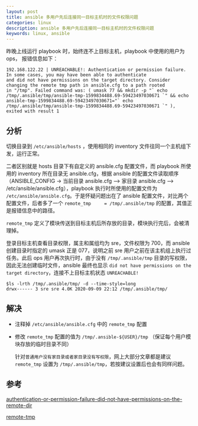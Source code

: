 ```yaml
---
layout: post
title: ansible 多用户先后连接同一目标主机时的文件权限问题
categories: linux
description: ansible 多用户先后连接同一目标主机时的文件权限问题
keywords: linux, ansible
---
```



昨晚上线运行 playbook 时，始终连不上目标主机，playbook 中使用的用户为 ops， 报错信息如下：

```shell
192.168.122.22 | UNREACHABLE!: Authentication or permission failure. In some cases, you may have been able to authenticate 
and did not have permissions on the target directory. Consider changing the remote tmp path in ansible.cfg to a path rooted 
in "/tmp". Failed command was: ( umask 77 && mkdir -p "` echo /tmp/.ansible/tmp/ansible-tmp-1599834488.69-59423497030671 `" && echo 
ansible-tmp-1599834488.69-59423497030671="` echo /tmp/.ansible/tmp/ansible-tmp-1599834488.69-59423497030671 `" ), exited with result 1
```

## 分析

切换目录到 `/etc/ansible/hosts` ，使用相同的 inventory 文件往同一个主机组下发，运行正常。

二者区别就是 hosts 目录下有自定义的 ansible.cfg 配置文件，而 playbook 所使用的 inventory 所在目录无 ansible.cfg，根据 ansible 的配置文件读取顺序（ANSIBLE_CONFIG -> 当前目录 ansible.cfg --> 家目录 ansible.cfg --> /etc/ansible/ansible.cfg），playbook 执行时所使用的配置文件为 `/etc/ansible/ansible.cfg`。于是怀疑问题出在了 ansible 配置文件，对比两个配置文件，后者多了一个 `remote_tmp     = /tmp/.ansible/tmp` 的配置，其值正是报错信息中的路径。

`remote_tmp` 定义了模块传送到目标主机后所存放的目录，模块执行完后，会被清理掉。

登录目标主机查看目录权限，属主和属组均为 sre，文件权限为 700，而 ansible 创建目录时指定的 umask 正是 077，说明之前 sre 用户之前在该主机组上执行过任务。此后 ops 用户再次执行时，由于没有 `/tmp/.ansible/tmp` 目录的写权限，因此无法创建临时文件，ansible 最终也显示 `did not have permissions on the target directory`，连接不上目标主机状态 `UNREACHABLE!`

```shell
$ls -lrth /tmp/.ansible/tmp/ -d --time-style=long
drwx------ 3 sre sre 4.0K 2020-09-09 22:12 /tmp/.ansible/tmp/
```

## 解决

 - 注释掉 `/etc/ansible/ansible.cfg` 中的 `remote_tmp` 配置
 - 修改 `remote_tmp` 配置的值为 `/tmp/.ansible-${USER}/tmp` （保证每个用户模块存放的临时目录不同）
   
   针对`普通用户没有家目录或者家目录没有写权限`，网上大部分文章都是建议 `remote_tmp` 设置为 `/tmp/.ansible/tmp`，若按建议设置后也会有同样问题。
 

## 参考

[authentication-or-permission-failure-did-not-have-permissions-on-the-remote-dir](https://stackoverflow.com/questions/35176548/authentication-or-permission-failure-did-not-have-permissions-on-the-remote-dir)

[remote-tmp](https://docs.ansible.com/ansible/2.3/intro_configuration.html#remote-tmp)




